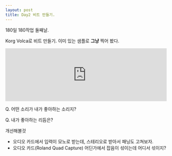 ```yaml
---
layout: post
title: Day2 비트 만들기.
---
```

180일 180작업 둘째날. 

Korg Volca로 비트 만들기. 이미 있는 샘플로 **그냥** 찍어 봤다. 

<iframe width="100%" height="166" scrolling="no" frameborder="no" src="https://w.soundcloud.com/player/?url=https%3A//api.soundcloud.com/tracks/184886288&amp;color=00cc11&amp;auto_play=false&amp;hide_related=false&amp;show_comments=true&amp;show_user=true&amp;show_reposts=false">&nbsp;</iframe>

Q. 어떤 소리가 내가 좋아하는 소리지?

Q. 내가 좋아하는 리듬은?

개선해볼것 
  * 오디오 카드에서 입력이 모노로 받는데, 스테리오로 받아서 패닝도 고쳐보자.
  * 오디오 카드(Roland Quad Capture) 어딘가에서 잡음이 섞이는데 어디서 섞이지?





